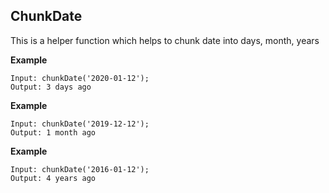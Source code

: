## ChunkDate

This is a helper function which helps to chunk date into days, month, years

__Example__

```
Input: chunkDate('2020-01-12');
Output: 3 days ago
```

__Example__

```
Input: chunkDate('2019-12-12');
Output: 1 month ago
```


__Example__

```
Input: chunkDate('2016-01-12');
Output: 4 years ago
```